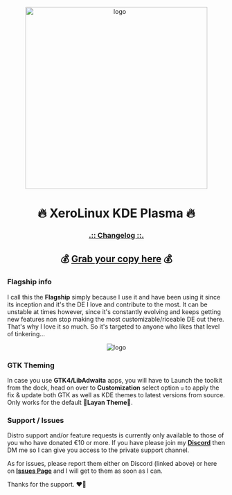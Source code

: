 <p align="center">
    <img width="420" src="https://i.imgur.com/QWqMIsr.png" alt="logo">
</p>

<h1 align="center">🔥 XeroLinux KDE Plasma 🔥</h1>

<h3 align="center"><a href="https://github.com/XeroLinuxDev/xero-build/blob/main/Changelog.md" target="_blank"><strong>.:: Changelog ::.</strong></a></h3>

<h2 align="center">💰 <a href="https://ko-fi.com/s/cf9def9630" target="_blank"><strong>Grab your copy here</strong></a> 💰</h2>

### Flagship info

I call this the **Flagship** simply because I use it and have been using it since its inception and it's the DE I love and contribute to the most. It can be unstable at times however, since it's constantly evolving and keeps getting new features non stop making the most customizable/riceable DE out there. That's why I love it so much. So it's targeted to anyone who likes that level of tinkering...

<p align="center">
    <img src="https://i.imgur.com/qvFuDYO.png" alt="logo">
</p>

### GTK Theming

In case you use **GTK4/LibAdwaita** apps, you will have to Launch the toolkit from the dock, head on over to **Customization** select option `u` to apply the fix & update both GTK as well as KDE themes to latest versions from source. Only works for the default 🎨**Layan Theme**🎨.

### Support / Issues

Distro support and/or feature requests is currently only available to those of you who have donated €10 or more. If you have please join my [**Discord**](https://discord.gg/5sqxTSuKZu) then DM me so I can give you access to the private support channel. 

As for issues, please report them either on Discord (linked above) or here on [**Issues Page**](https://github.com/XeroLinuxDev/xero-build/issues) and I will get to them as soon as I can. 

Thanks for the support. ❤️‍🔥
